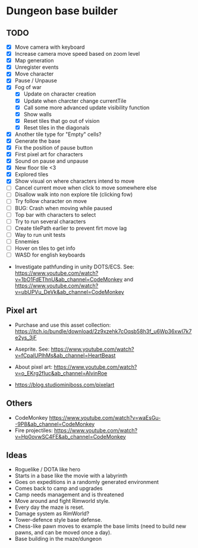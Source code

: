 # Dungeon base builder

## TODO

- [x] Move camera with keyboard
- [x] Increase camera move speed based on zoom level
- [x] Map generation
- [x] Unregister events
- [x] Move character
- [x] Pause / Unpause
- [x] Fog of war
  - [x] Update on character creation
  - [x] Update when charcter change currentTile
  - [x] Call some more advanced update visibility function
  - [x] Show walls
  - [x] Reset tiles that go out of vision
  - [x] Reset tiles in the diagonals
- [x] Another tile type for "Empty" cells?
- [x] Generate the base
- [x] Fix the position of pause button
- [x] First pixel art for characters
- [x] Sound on pause and unpause
- [x] New floor tile <3
- [x] Explored tiles
- [x] Show visual on where characters intend to move
- [ ] Cancel current move when click to move somewhere else
- [ ] Disallow walk into non explore tile (clicking fow)
- [ ] Try follow character on move
- [ ] BUG: Crash when moving while paused
- [ ] Top bar with characters to select
- [ ] Try to run several characters
- [ ] Create tilePath earlier to prevent firt move lag
- [ ] Way to run unit tests
- [ ] Ennemies
- [ ] Hover on tiles to get info
- [ ] WASD for english keyboards
- Investigate pathfunding in unity DOTS/ECS. See: https://www.youtube.com/watch?v=1bO1FdEThnU&ab_channel=CodeMonkey and https://www.youtube.com/watch?v=ubUPVu_DeVk&ab_channel=CodeMonkey

## Pixel art

- Purchase and use this asset collection:
  https://itch.io/bundle/download/2z9xzehk7cOqsb58h3f_u6Wp36xwI7k7e2ys_3jF

- Aseprite. See: https://www.youtube.com/watch?v=fCpalUPlhMs&ab_channel=HeartBeast
- About pixel art: https://www.youtube.com/watch?v=o_EKrg2fIuc&ab_channel=AlvinRoe
- https://blog.studiominiboss.com/pixelart

## Others

- CodeMonkey https://www.youtube.com/watch?v=waEsGu--9P8&ab_channel=CodeMonkey
- Fire projectiles: https://www.youtube.com/watch?v=Hp0ovwSC4FE&ab_channel=CodeMonkey

## Ideas

- Roguelike / DOTA like hero
- Starts in a base like the movie with a labyrinth
- Goes on expeditions in a randomly generated environment
- Comes back to camp and upgrades
- Camp needs management and is threatened
- Move around and fight Rimworld style.
- Every day the maze is reset.
- Damage system as RimWorld?
- Tower-defence style base defense.
- Chess-like pawn moves to example the base limits (need to build new pawns, and can be moved once a day).
- Base building in the maze/dungeon
